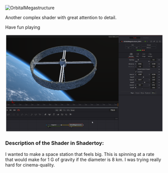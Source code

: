 ![OrbitalMegastructure](https://github.com/nmbr73/Shaderfuse/assets/78935215/0a4dece3-aead-4e6d-b26c-8d8dfab01354)

Another complex shader with great attention to detail.

Have fun playing

[![Thumbnail](OrbitalMegastructure_screenshot.png)](OrbitalMegastructure.fuse)

### Description of the Shader in Shadertoy:
I wanted to make a space station that feels big. This is spinning at a rate that would make for 1 G of gravity if the diameter is 8 km. I was trying really hard for cinema-quality.